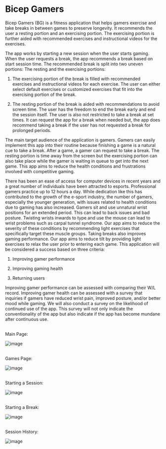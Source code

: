 # Bicep Gamers

Bicep Gamers (BG) is a fitness application that helps gamers exercise and take breaks in between games to preserve longevity. It recommends the user a resting portion and an exercising portion. The exercising portion is further aided with recommended exercises and instructional videos for the exercises.

The app works by starting a new session when the user starts gaming. When the user requests a break, the app recommends a break based on start session time. The recommended break is split into two uneven portions: The resting and the exercising portions: 

1. The exercising portion of the break is filled with recommended exercises and instructional videos for each exercise. The user can either select default exercises or customized exercises that fit into the exercising portion of the break.

2. The resting portion of the break is aided with recommendations to avoid screen time. The user has the freedom to end the break early and end the session itself. The user is also not restricted to take a break at set times. It can request the app for a break when needed but, the app does recommend taking a break if the user has not requested a break for prolonged periods.

The main target audience of the application is gamers. Gamers can easily implement this app into their routine because finishing a game is a natural cue to take a break. After a game, a gamer can request to take a break. The resting portion is time away from the screen but the exercising portion can also take place while the gamer is waiting in queue to get into the next game. This app aims to reduce the health conditions and frustrations involved with competitive gaming. 

There has been an ease of access for computer devices in recent years and a great number of individuals have been attracted to esports. Professional gamers practice up to 12 hours a day. While dedication like this has contributed to the growth of the e-sport industry, the number of gamers, especially the younger generation, with issues related to health conditions due to gaming has also increased. Gamers sit and use unnatural wrist positions for an extended period. This can lead to back issues and bad posture. Twisting wrists inwards to type and use the mouse can lead to wrist problems such as carpal tunnel syndrome. Our app aims to reduce the severity of these conditions by recommending light exercises that specifically target these muscle groups. Taking breaks also improves gaming performance. Our app aims to reduce tilt by providing light exercises to relax the user prior to entering each game.
This application will be considered a success based on three criteria:

1. Improving gamer performance

2. Improving gaming health

3. Returning users 

Improving gamer performance can be assessed with comparing their W/L record. Improving gamer health can be assessed with a survey that inquiries if gamers have reduced wrist pain, improved posture, and/or better mood while gaming. We will also conduct a survey on the likelihood of continued use of the app. This survey will not only indicate the conventionality of the app but also indicate if the app has become mundane after continuous use.


<br />Main Page:

![image](https://github.com/compguy123/Bicep-Gamers/assets/77632039/73e6d5fe-9a1a-4cda-83ef-e7f599071b61)


<br /> Games Page:

![image](https://github.com/compguy123/Bicep-Gamers/assets/77632039/c8974235-5e62-46a9-b381-9caa0d67f783)

<br /> Starting a Session:

![image](https://github.com/compguy123/Bicep-Gamers/assets/77632039/121cde8c-66a6-4e2f-9864-b0cff2b5afbe)

<br /> Starting a Break:

![image](https://github.com/compguy123/Bicep-Gamers/assets/77632039/0fd55bb6-ec92-4336-a78b-2027600d8bb6)

<br /> Session History:

![image](https://github.com/compguy123/Bicep-Gamers/assets/77632039/a0f343fb-9a4a-43b9-a96c-8345bc1c071f)






